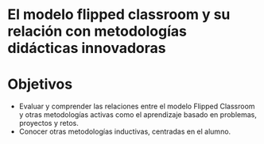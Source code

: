 # El modelo flipped classroom y su relación con metodologías didácticas innovadoras

# Objetivos

*   Evaluar y comprender las relaciones entre el modelo Flipped Classroom y otras metodologías activas como el aprendizaje basado en problemas, proyectos y retos.
*   Conocer otras metodologías inductivas, centradas en el alumno.